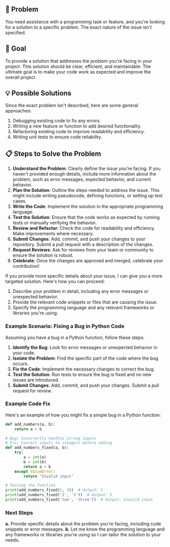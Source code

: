 ## 🐞 Problem
You need assistance with a programming task or feature, and you're looking for a solution to a specific problem. The exact nature of the issue isn't specified.

## 🎯 Goal
To provide a solution that addresses the problem you're facing in your project. This solution should be clear, efficient, and maintainable. The ultimate goal is to make your code work as expected and improve the overall project.

## 💡 Possible Solutions
Since the exact problem isn't described, here are some general approaches:
1. Debugging existing code to fix any errors.
2. Writing a new feature or function to add desired functionality.
3. Refactoring existing code to improve readability and efficiency.
4. Writing unit tests to ensure code reliability.

## 📋 Steps to Solve the Problem
1. **Understand the Problem**: Clearly define the issue you're facing. If you haven't provided enough details, include more information about the problem, such as error messages, expected behavior, and current behavior.
2. **Plan the Solution**: Outline the steps needed to address the issue. This might include writing pseudocode, defining functions, or setting up test cases.
3. **Write the Code**: Implement the solution in the appropriate programming language.
4. **Test the Solution**: Ensure that the code works as expected by running tests or manually verifying the behavior.
5. **Review and Refactor**: Check the code for readability and efficiency. Make improvements where necessary.
6. **Submit Changes**: Add, commit, and push your changes to your repository. Submit a pull request with a description of the changes.
7. **Request Reviews**: Ask for reviews from your team or community to ensure the solution is robust.
8. **Celebrate**: Once the changes are approved and merged, celebrate your contribution!

If you provide more specific details about your issue, I can give you a more targeted solution. Here's how you can proceed:

1. Describe your problem in detail, including any error messages or unexpected behavior.
2. Provide the relevant code snippets or files that are causing the issue.
3. Specify the programming language and any relevant frameworks or libraries you're using.

### Example Scenario: Fixing a Bug in Python Code
Assuming you have a bug in a Python function, follow these steps:

1. **Identify the Bug**: Look for error messages or unexpected behavior in your code.
2. **Isolate the Problem**: Find the specific part of the code where the bug occurs.
3. **Fix the Code**: Implement the necessary changes to correct the bug.
4. **Test the Solution**: Run tests to ensure the bug is fixed and no new issues are introduced.
5. **Submit Changes**: Add, commit, and push your changes. Submit a pull request for review.

### Example Code Fix
Here's an example of how you might fix a simple bug in a Python function:

```python
def add_numbers(a, b):
    return a + b

# Bug: Incorrectly handles string inputs
# Fix: Convert inputs to integers before adding
def add_numbers_fixed(a, b):
    try:
        a = int(a)
        b = int(b)
        return a + b
    except ValueError:
        return "Invalid input"

# Testing the function
print(add_numbers_fixed(2, 3))  # Output: 5
print(add_numbers_fixed('2', '3'))  # Output: 5
print(add_numbers_fixed('two', 'three'))  # Output: Invalid input
```

### Next Steps
**a.** Provide specific details about the problem you're facing, including code snippets or error messages.
**b.** Let me know the programming language and any frameworks or libraries you're using so I can tailor the solution to your needs.